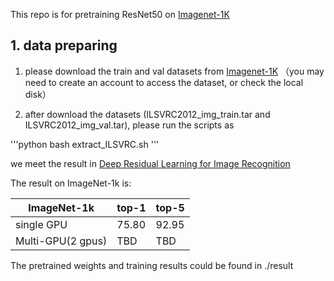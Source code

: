 This repo is for pretraining ResNet50 on [Imagenet-1K](https://image-net.org/) 

## 1. data preparing ##

1. please download the train and val datasets from [Imagenet-1K](https://image-net.org/) （you may need to create an account to access the dataset, or check the local disk）

2. after download the datasets (ILSVRC2012_img_train.tar and ILSVRC2012_img_val.tar), please run the scripts as 

'''python
bash extract_ILSVRC.sh
'''

we meet the result in [Deep Residual Learning for Image Recognition](https://arxiv.org/abs/1512.03385)

The result on ImageNet-1k is:

|ImageNet-1k|top-1 | top-5|
|---        |---   |---   |
|      single GPU     |75.80 |92.95 |
|      Multi-GPU(2 gpus)     |TBD |TBD|


The pretrained weights and training results could be found in ./result 
